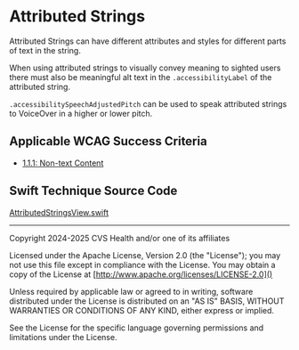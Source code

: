 # Attributed Strings

Attributed Strings can have different attributes and styles for different parts of text in the string. 

When using attributed strings to visually convey meaning to sighted users there must also be meaningful alt text in the `.accessibilityLabel` of the attributed string. 

`.accessibilitySpeechAdjustedPitch` can be used to speak attributed strings to VoiceOver in a higher or lower pitch.    

## Applicable WCAG Success Criteria
- [1.1.1: Non-text Content](https://www.w3.org/WAI/WCAG22/Understanding/non-text-content)

## Swift Technique Source Code
[AttributedStringsView.swift](../iOSswiftUIa11yTechniques/AttributedStringsView.swift)

----

Copyright 2024-2025 CVS Health and/or one of its affiliates

Licensed under the Apache License, Version 2.0 (the "License");
you may not use this file except in compliance with the License.
You may obtain a copy of the License at
[http://www.apache.org/licenses/LICENSE-2.0]()

Unless required by applicable law or agreed to in writing, software
distributed under the License is distributed on an "AS IS" BASIS,
WITHOUT WARRANTIES OR CONDITIONS OF ANY KIND, either express or implied.

See the License for the specific language governing permissions and
limitations under the License.

